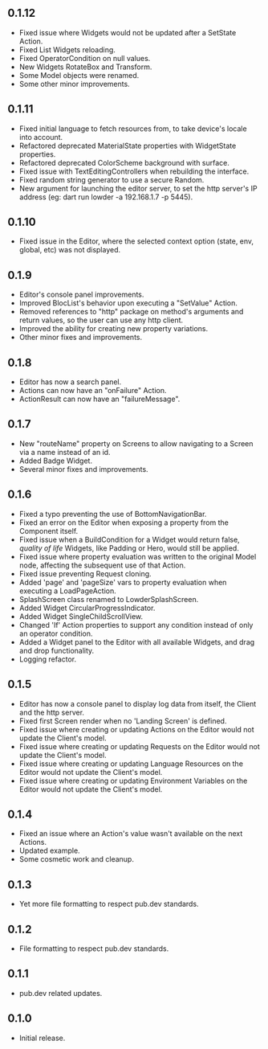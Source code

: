## 0.1.12
* Fixed issue where Widgets would not be updated after a SetState Action.
* Fixed List Widgets reloading.
* Fixed OperatorCondition on null values.
* New Widgets RotateBox and Transform.
* Some Model objects were renamed.
* Some other minor improvements.

## 0.1.11

* Fixed initial language to fetch resources from, to take device's locale into account.
* Refactored deprecated MaterialState properties with WidgetState properties.
* Refactored deprecated ColorScheme background with surface.
* Fixed issue with TextEditingControllers when rebuilding the interface.
* Fixed random string generator to use a secure Random.
* New argument for launching the editor server, to set the http server's IP address (eg: dart run lowder -a 192.168.1.7 -p 5445).

## 0.1.10

* Fixed issue in the Editor, where the selected context option (state, env, global, etc) was not displayed.

## 0.1.9

* Editor's console panel improvements.
* Improved BlocList's behavior upon executing a "SetValue" Action.
* Removed references to "http" package on method's arguments and return values, so the user can use any http client.
* Improved the ability for creating new property variations.
* Other minor fixes and improvements.

## 0.1.8

* Editor has now a search panel.
* Actions can now have an "onFailure" Action.
* ActionResult can now have an "failureMessage".

## 0.1.7

* New "routeName" property on Screens to allow navigating to a Screen via a name instead of an id.
* Added Badge Widget.
* Several minor fixes and improvements.

## 0.1.6

* Fixed a typo preventing the use of BottomNavigationBar.
* Fixed an error on the Editor when exposing a property from the Component itself.
* Fixed issue when a BuildCondition for a Widget would return false, _quality of life_ Widgets, like Padding or Hero,  would still be applied.
* Fixed issue where property evaluation was written to the original Model node, affecting the subsequent use of that Action.
* Fixed issue preventing Request cloning.
* Added 'page' and 'pageSize' vars to property evaluation when executing a LoadPageAction.
* SplashScreen class renamed to LowderSplashScreen.
* Added Widget CircularProgressIndicator.
* Added Widget SingleChildScrollView.
* Changed 'If' Action properties to support any condition instead of only an operator condition.
* Added a Widget panel to the Editor with all available Widgets, and drag and drop functionality.
* Logging refactor.

## 0.1.5

* Editor has now a console panel to display log data from itself, the Client and the http server.
* Fixed first Screen render when no 'Landing Screen' is defined.
* Fixed issue where creating or updating Actions on the Editor would not update the Client's model.
* Fixed issue where creating or updating Requests on the Editor would not update the Client's model.
* Fixed issue where creating or updating Language Resources on the Editor would not update the Client's model.
* Fixed issue where creating or updating Environment Variables on the Editor would not update the Client's model.

## 0.1.4

* Fixed an issue where an Action's value wasn't available on the next Actions.
* Updated example.
* Some cosmetic work and cleanup.

## 0.1.3

* Yet more file formatting to respect pub.dev standards.

## 0.1.2

* File formatting to respect pub.dev standards.

## 0.1.1

* pub.dev related updates.

## 0.1.0

* Initial release.

